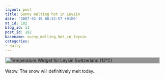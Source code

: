 ```yaml
---
layout: post
title: Sunny melting hot in Leysin
date: '2007-02-16 08:32:57 +0100'
mt_id: 182
blog_id: 11
post_id: 182
basename: sunny_melting_hot_in_leysin
categories:
- daily
---
```

<div class="center" style="margin:0 0 1.2em 0;padding:0;border:2px solid #ccc;background-color:#939393"><img src="https://www.davidroessli.com/logs/assets/img/warm_leysin_today.png" alt="Temperature Widget for Leysin Switzerland (13°C)" title="Temperature Widget for Leysin Switzerland (13°C)" /></div>

<p>Waow. The snow will definitively melt today..</p>
